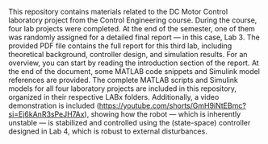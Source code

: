 This repository contains materials related to the DC Motor Control laboratory project from the Control Engineering course.
During the course, four lab projects were completed. At the end of the semester, one of them was randomly assigned for a detailed final report — in this case, Lab 3.
The provided PDF file contains the full report for this third lab, including theoretical background, controller design, and simulation results.
For an overview, you can start by reading the introduction section of the report.
At the end of the document, some MATLAB code snippets and Simulink model references are provided.
The complete MATLAB scripts and Simulink models for all four laboratory projects are included in this repository, organized in their respective LABx folders.
Additionally, a video demonstration is included (https://youtube.com/shorts/GmH9iNtEBmc?si=Ej6kAnR3sPeJH7Ax), showing how the robot — which is inherently unstable — is stabilized and controlled using the (state-space) controller designed in Lab 4, which is robust to external disturbances.
